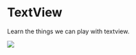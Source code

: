 # TextView

Learn the things we can play with textview.

<img src="https://github.com/sanjogshrestha/AndroidSeries/tree/master/TextView/screenshot/device-2016-08-17-142555.png">
